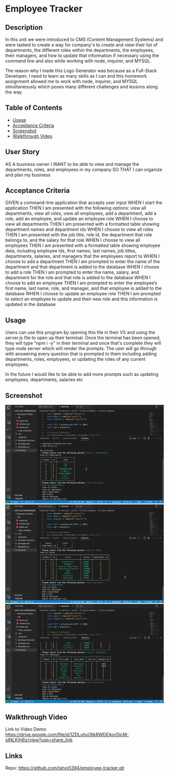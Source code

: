 # Employee Tracker 

## Description

In this unit we were introduced to CMS (Content Management Systems) and were tasked to create a way for company's to create and view their list of departments, the different roles within the departments, the employees, their managers, and how to update that information if necessary using the command line and also while working with node, inquirer, and MYSQL. 

The reason why I made this Logo Generator was because as a Full-Stack Developer, I need to learn as many skills as I can and this homework assignment allowed me to work with node, inquirer, and MYSQL simultaneously which poses many different challenges and lessons along the way.

## Table of Contents

* [Usage](#usage)
* [Acceptance Criteria](#criteria)
* [Screenshot](#screenshot)
* [Walkthrough Video](#video)

## User Story

AS A business owner
I WANT to be able to view and manage the departments, roles, and employees in my company
SO THAT I can organize and plan my business

## Acceptance Criteria

GIVEN a command-line application that accepts user input
WHEN I start the application
THEN I am presented with the following options: view all departments, view all roles, view all employees, add a department, add a role, add an employee, and update an employee role
WHEN I choose to view all departments
THEN I am presented with a formatted table showing department names and department ids
WHEN I choose to view all roles
THEN I am presented with the job title, role id, the department that role belongs to, and the salary for that role
WHEN I choose to view all employees
THEN I am presented with a formatted table showing employee data, including employee ids, first names, last names, job titles, departments, salaries, and managers that the employees report to
WHEN I choose to add a department
THEN I am prompted to enter the name of the department and that department is added to the database
WHEN I choose to add a role
THEN I am prompted to enter the name, salary, and department for the role and that role is added to the database
WHEN I choose to add an employee
THEN I am prompted to enter the employee’s first name, last name, role, and manager, and that employee is added to the database
WHEN I choose to update an employee role
THEN I am prompted to select an employee to update and their new role and this information is updated in the database

## Usage

Users can use this program by opening this file in their VS and using the server.js file to open up their terminal. Once the terminal has been opened, they will type "npm i -y" in their terminal and once that's complete they will type node server which will render the prompts. The user will go through with answering every question that is prompted to them including adding departments, roles, employees, or updating the roles of any current employees. 

In the future I would like to be able to add more prompts such as updating employees, departments, salaries etc

## Screenshot
![logo](./pictures/departments.png)
![logo](./pictures/roles.png)
![logo](./pictures/employees.png)

## Walkthrough Video
Link to Video Demo: https://drive.google.com/file/d/1ZDLuhvi3tkRWDEAorDicM-stNLKjh6iz/view?usp=share_link

## Links
Repo: https://github.com/tatys5394/employee-tracker.git


